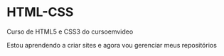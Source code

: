 # HTML-CSS
 Curso de HTML5 e CSS3 do cursoemvideo

Estou aprendendo a criar sites e agora vou gerenciar meus repositórios